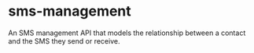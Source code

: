 # sms-management
An SMS management API that models the relationship between a contact and the SMS they send or receive. 
